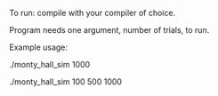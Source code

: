 To run: compile with your compiler of choice. 

Program needs one argument, number of trials, to run. 

Example usage: 

./monty_hall_sim 1000

./monty_hall_sim 100 500 1000 
